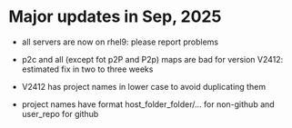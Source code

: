 # Major updates in Sep, 2025

- all servers are now on rhel9: please report problems

- p2c and all (except fot p2P and P2p) maps are bad for version V2412: estimated fix in two to three weeks

- V2412 has project names in lower case to avoid duplicating
them

- project names have format host_folder_folder/... for non-github
and user_repo for github

